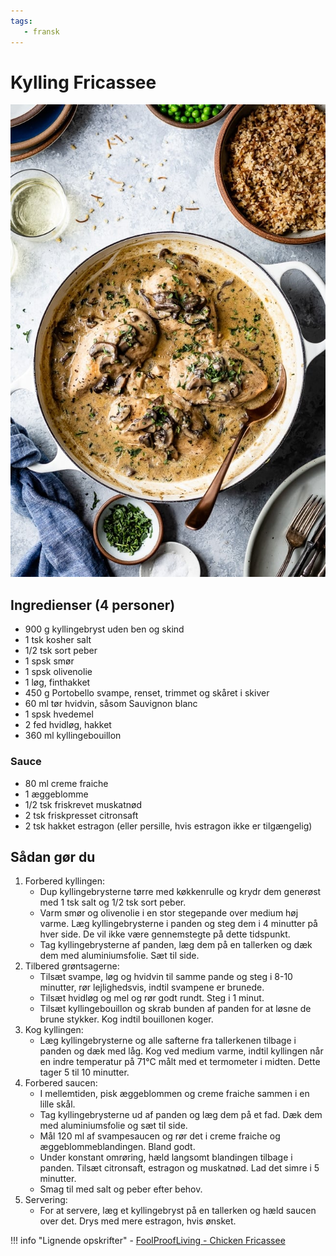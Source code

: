```yaml
---
tags:
   - fransk
---
```


# Kylling Fricassee

![alt text](../../attachments/kylling-fricasse.png)

## Ingredienser (4 personer)
- 900 g kyllingebryst uden ben og skind
- 1 tsk kosher salt
- 1/2 tsk sort peber
- 1 spsk smør
- 1 spsk olivenolie
- 1 løg, finthakket
- 450 g Portobello svampe, renset, trimmet og skåret i skiver
- 60 ml tør hvidvin, såsom Sauvignon blanc
- 1 spsk hvedemel
- 2 fed hvidløg, hakket
- 360 ml kyllingebouillon

### Sauce
- 80 ml creme fraiche
- 1 æggeblomme
- 1/2 tsk friskrevet muskatnød
- 2 tsk friskpresset citronsaft
- 2 tsk hakket estragon (eller persille, hvis estragon ikke er tilgængelig)

## Sådan gør du

1. Forbered kyllingen:
    - Dup kyllingebrysterne tørre med køkkenrulle og krydr dem generøst med 1 tsk salt og 1/2 tsk sort peber.
    - Varm smør og olivenolie i en stor stegepande over medium høj varme. Læg kyllingebrysterne i panden og steg dem i 4 minutter på hver side. De vil ikke være gennemstegte på dette tidspunkt.
    - Tag kyllingebrysterne af panden, læg dem på en tallerken og dæk dem med aluminiumsfolie. Sæt til side.
2. Tilbered grøntsagerne:
    - Tilsæt svampe, løg og hvidvin til samme pande og steg i 8-10 minutter, rør lejlighedsvis, indtil svampene er brunede.
    - Tilsæt hvidløg og mel og rør godt rundt. Steg i 1 minut.
    - Tilsæt kyllingebouillon og skrab bunden af panden for at løsne de brune stykker. Kog indtil bouillonen koger.
3. Kog kyllingen:
    - Læg kyllingebrysterne og alle safterne fra tallerkenen tilbage i panden og dæk med låg. Kog ved medium varme, indtil kyllingen når en indre temperatur på 71°C målt med et termometer i midten. Dette tager 5 til 10 minutter.
4. Forbered saucen:
    - I mellemtiden, pisk æggeblommen og creme fraiche sammen i en lille skål.
    - Tag kyllingebrysterne ud af panden og læg dem på et fad. Dæk dem med aluminiumsfolie og sæt til side.
    - Mål 120 ml af svampesaucen og rør det i creme fraiche og æggeblommeblandingen. Bland godt.
    - Under konstant omrøring, hæld langsomt blandingen tilbage i panden. Tilsæt citronsaft, estragon og muskatnød. Lad det simre i 5 minutter.
    - Smag til med salt og peber efter behov.
5. Servering:
    - For at servere, læg et kyllingebryst på en tallerken og hæld saucen over det. Drys med mere estragon, hvis ønsket.

!!! info "Lignende opskrifter"
    - [FoolProofLiving - Chicken Fricassee](https://foolproofliving.com/chicken-fricassee/)
